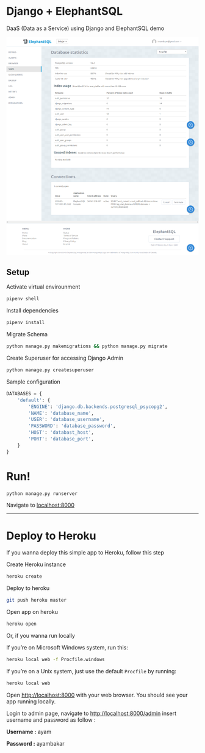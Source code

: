 # Django + ElephantSQL
DaaS (Data as a Service) using Django and ElephantSQL demo


![ElephantSQL Portal](elephantsql-portal.png)

## Setup
Activate virtual envirounment
```bash
pipenv shell
```

Install dependencies
```bash
pipenv install
```

Migrate Schema
```bash
python manage.py makemigrations && python manage.py migrate
```

Create Superuser for accessing Django Admin
```bash
python manage.py createsuperuser
```

Sample configuration
```python
DATABASES = {
    'default': {
        'ENGINE': 'django.db.backends.postgresql_psycopg2',
        'NAME': 'database_name',
        'USER': 'database_username',
        'PASSWORD': 'database_password',
        'HOST': 'databast_host',
        'PORT': 'database_port',
    }
}
```

# Run!
```bash
python manage.py runserver
```

Navigate to [localhost:8000](http://localhost:8000)

---

# Deploy to Heroku
If you wanna deploy this simple app to Heroku, follow this step

Create Heroku instance
```bash
heroku create
```

Deploy to heroku
```bash
git push heroku master
```

Open app on heroku
```bash
heroku open
```

Or, if you wanna run locally

If you’re on Microsoft Windows system, run this:
```bash
heroku local web -f Procfile.windows
```

If you’re on a Unix system, just use the default `Procfile` by running:
```bash
heroku local web
```

Open [http://localhost:8000](http://localhost:8000) with your web browser. You should see your app running locally.

Login to admin page, navigate to [http://localhost:8000/admin](http://localhost:8000/admin) insert username and password as follow :

**Username :** ayam

**Password :** ayambakar
